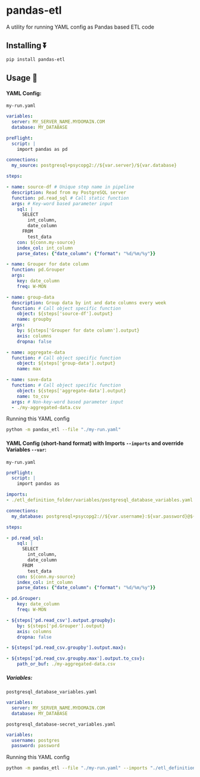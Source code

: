 # pandas-etl
A utility for running YAML config as Pandas based ETL code

## Installing ⏬

```bash
pip install pandas-etl
```

## Usage 📝

#### YAML Config:

`my-run.yaml`
```YAML
variables:
  server: MY_SERVER_NAME.MYDOMAIN.COM
  database: MY_DATABASE

preFlight:
  script: |
    import pandas as pd

connections:
  my_source: postgresql+psycopg2://${var.server}/${var.database}

steps:

- name: source-df # Unique step name in pipeline
  description: Read from my PostgreSQL server
  function: pd.read_sql # Call static function
  args: # Key-word based parameter input
    sql: |
      SELECT
        int_column,
        date_column
      FROM
        test_data
    con: ${conn.my-source}
    index_col: int_column
    parse_dates: {"date_column": {"format": "%d/%m/%y"}}

- name: Grouper for date column
  function: pd.Grouper
  args:
    key: date_column
    freq: W-MON

- name: group-data
  description: Group data by int and date columns every week
  function: # Call object specific function
    object: ${steps['source-df'].output}
    name: groupby
  args:
    by: ${steps['Grouper for date column'].output}
    axis: columns
    dropna: false

- name: aggregate-data
  function: # Call object specific function
    object: ${steps['group-data'].output}
    name: max

- name: save-data
  function: # Call object specific function
    object: ${steps['aggregate-data'].output}
    name: to_csv
  args: # Non-key-word based parameter input
  - ./my-aggregated-data.csv
```

Running this YAML config

```bash
python -m pandas_etl --file "./my-run.yaml"
```

#### YAML Config (short-hand format) with Imports `--imports` and override Variables `--var`:

`my-run.yaml`
```YAML
preFlight:
  script: |
    import pandas as

imports:
- ./etl_definition_folder/variables/postgresql_database_variables.yaml

connections:
  my_database: postgresql+psycopg2://${var.username}:${var.password}@${var.server}:${var.postgresql_port}/${var.database}

steps:

- pd.read_sql:
    sql: |
      SELECT
        int_column,
        date_column
      FROM
        test_data
    con: ${conn.my-source}
    index_col: int_column
    parse_dates: {"date_column": {"format": "%d/%m/%y"}}

- pd.Grouper:
    key: date_column
    freq: W-MON

- ${steps['pd.read_csv'].output.groupby}:
    by: ${steps['pd.Grouper'].output}
    axis: columns
    dropna: false

- ${steps['pd.read_csv.groupby'].output.max}:

- ${steps['pd.read_csv.groupby.max'].output.to_csv}:
    path_or_buf: ./my-aggregated-data.csv
```

##### Variables:

`postgresql_database_variables.yaml`
```YAML
variables:
  server: MY_SERVER_NAME.MYDOMAIN.COM
  database: MY_DATABASE
```
`postgresql_database-secret_variables.yaml`
```YAML
variables:
  username: postgres
  password: password
```

Running this YAML config

```bash
python -m pandas_etl --file "./my-run.yaml" --imports "./etl_definition_folder/variables/secrets/postgresql_database-secret_variables.yaml" --var "postgresql_port=9999"
```
